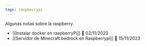 ```yaml
---
tags: raspberrypi
---
```


Algunas notas sobre la raspberry.
- [[Instalar docker en raspberryPi]] 📅 02/11/2023
- [[Servidor de Minecraft bedrock en Raspberrypi]] 📅 15/11/2023